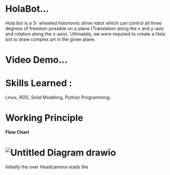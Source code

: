 # HolaBot...
Hola bot is a 3- wheeled holonomic drive robot which can control all three degrees of freedom possible on a plane (Translation along the x and y-axis and rotation along the z-axis). Ultimately, we were required to create a Hola bot to draw complex art in the given plane.

# Video Demo...

# **Skills Learned :**
Linux, ROS, Solid Modeling, Python Programming

# **Working Principle**
**Flow Chart**
# ![Untitled Diagram drawio](https://github.com/NarenOO3/HolaBot/assets/98276114/0c686e64-ad0d-4a7d-ba34-a581d8242807)

Initially the over Headcamera reads the 
